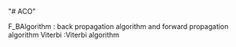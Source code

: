 "# ACO" 


F_BAlgorithm : back propagation algorithm and forward propagation algorithm
Viterbi :Viterbi algorithm 
